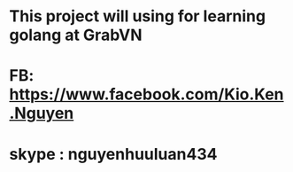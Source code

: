 # This project will using for learning golang at GrabVN
# FB: https://www.facebook.com/Kio.Ken.Nguyen
# skype : nguyenhuuluan434
